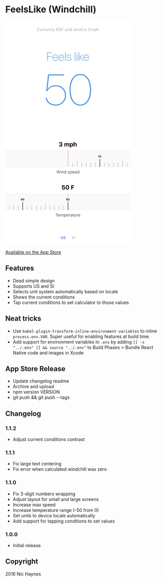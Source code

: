# FeelsLike (Windchill)

![](screenshot.jpg)

[Available on the App Store](https://appsto.re/us/wtyegb.i)

## Features

* Dead simple design
* Supports US and SI
* Selects unit system automatically based on locale
* Shows the current conditions
* Tap current conditions to set calculator to those values

## Neat tricks

* Use `babel-plugin-transform-inline-environment-variables` to inline `process.env.VAR`. Super useful for enabling features at build time.
* Add support for environment variables in `.env` by adding `[[ -s "../.env" ]] && source "../.env"` to Build Phases > Bundle React Native code and images in Xcode

## App Store Release

* Update changelog readme
* Archive and upload
* npm version VERSION
* git push && git push --tags

## Changelog

### 1.1.2

* Adjust current conditions contrast

### 1.1.1

* Fix large text centering
* Fix error when calculated windchill was zero

### 1.1.0

* Fix 3-digit numbers wrapping
* Adjust layout for small and large screens
* Increase max speed
* Increase temperature range (-50 from 0)
* Set units to device locale automatically
* Add support for tapping conditions to set values

### 1.0.0

* Initial release

## Copyright

2016 Nic Haynes
